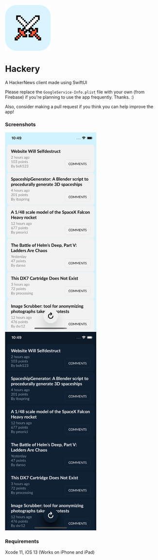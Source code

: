 <img src="appicon.gif" alt="App icon" width="150" height="150">

# Hackery
A HackerNews client made using SwiftUI

Please replace the `GoogleService-Info.plist` file with your own (from Firebase) if you're planning to use the app frequently. Thanks. :)

Also, consider making a pull request if you think you can help improve the app!

### Screenshots
<p float="left">
  <img src="Hackery-Light.png" alt="Light mode" width="300" height="650">
  <img src="Hackery-Dark.png" alt="Dark mode" width="300" height="650">
</p>

### Requirements
Xcode 11, iOS 13 (Works on iPhone and iPad)
